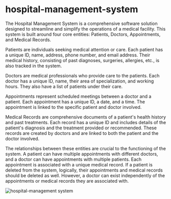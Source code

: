 # hospital-management-system
The Hospital Management System is a comprehensive software solution designed to streamline and simplify the operations of a medical facility. This system is built around four core entities: Patients, Doctors, Appointments, and Medical Records.

Patients are individuals seeking medical attention or care. Each patient has a unique ID, name, address, phone number, and email address. Their medical history, consisting of past diagnoses, surgeries, allergies, etc., is also tracked in the system.

Doctors are medical professionals who provide care to the patients. Each doctor has a unique ID, name, their area of specialization, and working hours. They also have a list of patients under their care.

Appointments represent scheduled meetings between a doctor and a patient. Each appointment has a unique ID, a date, and a time. The appointment is linked to the specific patient and doctor involved.

Medical Records are comprehensive documents of a patient's health history and past treatments. Each record has a unique ID and includes details of the patient's diagnosis and the treatment provided or recommended. These records are created by doctors and are linked to both the patient and the doctor involved.

The relationships between these entities are crucial to the functioning of the system. A patient can have multiple appointments with different doctors, and a doctor can have appointments with multiple patients. Each appointment is associated with a unique medical record. If a patient is deleted from the system, logically, their appointments and medical records should be deleted as well. However, a doctor can exist independently of the appointments or medical records they are associated with.


![hospital-management system](https://github.com/BasilAssi/hospital-management-system/assets/104434508/c5650260-8de8-446d-a857-adf69435ad18)


